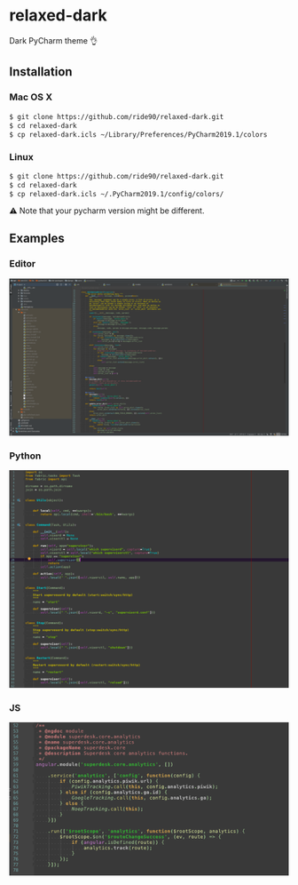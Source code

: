 # relaxed-dark
Dark PyCharm theme :ok_hand:

## Installation

### Mac OS X
```
$ git clone https://github.com/ride90/relaxed-dark.git
$ cd relaxed-dark
$ cp relaxed-dark.icls ~/Library/Preferences/PyCharm2019.1/colors
```

### Linux
```
$ git clone https://github.com/ride90/relaxed-dark.git
$ cd relaxed-dark
$ cp relaxed-dark.icls ~/.PyCharm2019.1/config/colors/
```

:warning: Note that your pycharm version might be different.

## Examples

### Editor
![Editor](editor.png)

### Python
![Python](py.png)

### JS
![JS](js.png)
